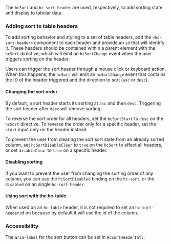 The `hcSort` and `hc-sort-header` are used, respectively, to add sorting state and display
to tabular data.

### Adding sort to table headers

To add sorting behavior and styling to a set of table headers, add the `<hc-sort-header>` component
to each header and provide an `id` that will identify it. These headers should be contained within a
parent element with the `hcSort` directive, which will emit an `hcSortChange` event when the user
triggers sorting on the header.

Users can trigger the sort header through a mouse click or keyboard action. When this happens, the
`hcSort` will emit an `hcSortChange` event that contains the ID of the header triggered and the
direction to sort (`asc` or `desc`).

#### Changing the sort order

By default, a sort header starts its sorting at `asc` and then `desc`. Triggering the sort header
after `desc` will remove sorting.

To reverse the sort order for all headers, set the `hcSortStart` to `desc` on the `hcSort`
directive. To reverse the order only for a specific header, set the `start` input only on the header
instead.

To prevent the user from clearing the sort sort state from an already sorted column, set
`hcSortDisableClear` to `true` on the `hcSort` to affect all headers, or set `disableClear` to
`true` on a specific header.

#### Disabling sorting

If you want to prevent the user from changing the sorting order of any column, you can use the
`hcSortDisabled` binding on the `hc-sort`, or the `disabled` on an single `hc-sort-header`.

#### Using sort with the hc-table

When used on an `hc-table` header, it is not required to set an `hc-sort-header` id on because
by default it will use the id of the column.

### Accessibility

The `aria-label` for the sort button can be set in `HcSortHeaderIntl`.
